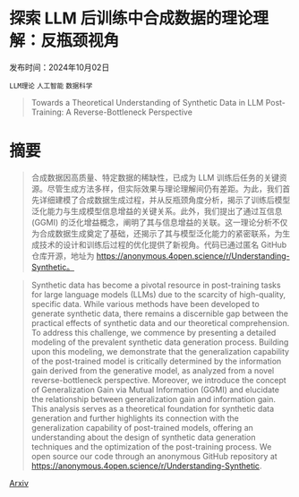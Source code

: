 # 探索 LLM 后训练中合成数据的理论理解：反瓶颈视角

发布时间：2024年10月02日

`LLM理论` `人工智能` `数据科学`

> Towards a Theoretical Understanding of Synthetic Data in LLM Post-Training: A Reverse-Bottleneck Perspective

# 摘要

> 合成数据因高质量、特定数据的稀缺性，已成为 LLM 训练后任务的关键资源。尽管生成方法多样，但实际效果与理论理解间仍有差距。为此，我们首先详细建模了合成数据生成过程，并从反瓶颈角度分析，揭示了训练后模型泛化能力与生成模型信息增益的关键关系。此外，我们提出了通过互信息 (GGMI) 的泛化增益概念，阐明了其与信息增益的关联。这一理论分析不仅为合成数据生成奠定了基础，还揭示了其与模型泛化能力的紧密联系，为生成技术的设计和训练后过程的优化提供了新视角。代码已通过匿名 GitHub 仓库开源，地址为 https://anonymous.4open.science/r/Understanding-Synthetic。

> Synthetic data has become a pivotal resource in post-training tasks for large language models (LLMs) due to the scarcity of high-quality, specific data. While various methods have been developed to generate synthetic data, there remains a discernible gap between the practical effects of synthetic data and our theoretical comprehension. To address this challenge, we commence by presenting a detailed modeling of the prevalent synthetic data generation process. Building upon this modeling, we demonstrate that the generalization capability of the post-trained model is critically determined by the information gain derived from the generative model, as analyzed from a novel reverse-bottleneck perspective. Moreover, we introduce the concept of Generalization Gain via Mutual Information (GGMI) and elucidate the relationship between generalization gain and information gain. This analysis serves as a theoretical foundation for synthetic data generation and further highlights its connection with the generalization capability of post-trained models, offering an understanding about the design of synthetic data generation techniques and the optimization of the post-training process. We open source our code through an anonymous GitHub repository at https://anonymous.4open.science/r/Understanding-Synthetic.

[Arxiv](https://arxiv.org/abs/2410.01720)